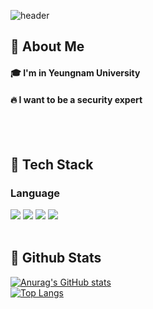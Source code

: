 
<div>
  
  <!--Header-->
  ![header](https://capsule-render.vercel.app/api?type=rect&color=gradient&height=350&section=header&text=Welcome%20to%20my%20github%F0%9F%A4%97)
  
</div>
<div>
  <!--Body-->
  
  ## 👀 About Me
  #### :mortar_board: I'm in Yeungnam University<br/>
  #### :fire: I want to be a security expert<br/>
  <br/>
  <br/>
  
  ## 🧱 Tech Stack
  ### Language
  <!--Python-->
  <img src="https://img.shields.io/badge/Python-3776AB?style=flat-square&logo=Python&logoColor=white"/>
  <!--c-->
  <img src="https://img.shields.io/badge/c-A8B9CC?style=flat-square&logo=c&logoColor=white"/>
  <!--html5-->
  <img src="https://img.shields.io/badge/html5-E34F26?style=flat-square&logo=html5&logoColor=white"/>
  <!--kalilinux-->
  <img src="https://img.shields.io/badge/kalilinux-557C94?style=flat-square&logo=kalilinux&logoColor=white"/>
  <br/>
  <br/>
  
  ## 🤔 Github Stats
  [![Anurag's GitHub stats](https://github-readme-stats.vercel.app/api?username=mugummy)](https://github.com/anuraghazra/github-readme-stats)
  <br/>
  [![Top Langs](https://github-readme-stats.vercel.app/api/top-langs/?username=mugummy)](https://github.com/anuraghazra/github-readme-stats)
  
</div>
<!--
**mugummy/mugummy** is a ✨ _special_ ✨ repository because its `README.md` (this file) appears on your GitHub profile.

Here are some ideas to get you started:

- 🔭 I’m currently working on ...
- 🌱 I’m currently learning ...
- 👯 I’m looking to collaborate on ...
- 🤔 I’m looking for help with ...
- 💬 Ask me about ...
- 📫 How to reach me: ...
- 😄 Pronouns: ...
- ⚡ Fun fact: ...
-->
